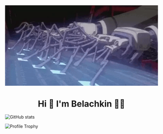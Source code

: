 ![](https://github.com/Belachkin/Belachkin/blob/main/assets/header.gif)
<h1 align="center">Hi 👋 I'm Belachkin 👨‍💻</h1>



![GitHub stats](https://github-readme-stats.vercel.app/api?username=belachkin&show_icons=true&theme=radical)

![Profile Trophy](https://github-profile-trophy.vercel.app/?username=belachkin&row=2&column=3&theme=radical)
